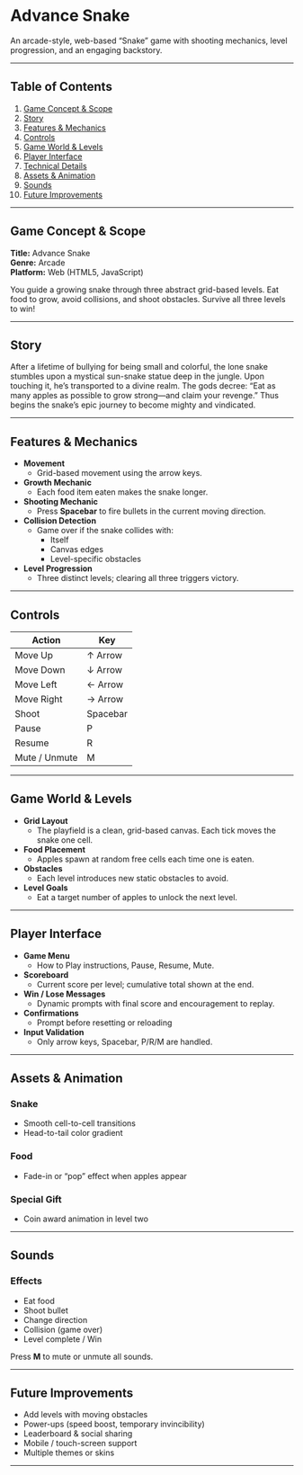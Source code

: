 # Advance Snake

An arcade-style, web-based “Snake” game with shooting mechanics, level progression, and an engaging backstory.

---

## Table of Contents

1. [Game Concept & Scope](#game-concept--scope)  
2. [Story](#story)  
3. [Features & Mechanics](#features--mechanics)  
4. [Controls](#controls)  
5. [Game World & Levels](#game-world--levels)  
6. [Player Interface](#player-interface)  
7. [Technical Details](#technical-details)  
8. [Assets & Animation](#assets--animation)  
9. [Sounds](#sounds)  
10. [Future Improvements](#future-improvements)  

---

## Game Concept & Scope

**Title:** Advance Snake  
**Genre:** Arcade  
**Platform:** Web (HTML5, JavaScript)  

You guide a growing snake through three abstract grid-based levels. Eat food to grow, avoid collisions, and shoot obstacles. Survive all three levels to win!

---

## Story

After a lifetime of bullying for being small and colorful, the lone snake stumbles upon a mystical sun-snake statue deep in the jungle. Upon touching it, he’s transported to a divine realm. The gods decree: “Eat as many apples as possible to grow strong—and claim your revenge.” Thus begins the snake’s epic journey to become mighty and vindicated.

---

## Features & Mechanics

- **Movement**  
  - Grid-based movement using the arrow keys.  
- **Growth Mechanic**  
  - Each food item eaten makes the snake longer.  
- **Shooting Mechanic**  
  - Press **Spacebar** to fire bullets in the current moving direction.  
- **Collision Detection**  
  - Game over if the snake collides with:
    - Itself  
    - Canvas edges  
    - Level-specific obstacles  
- **Level Progression**  
  - Three distinct levels; clearing all three triggers victory.  

---

## Controls

| Action            | Key        |
|-------------------|------------|
| Move Up           | ↑ Arrow    |
| Move Down         | ↓ Arrow    |
| Move Left         | ← Arrow    |
| Move Right        | → Arrow    |
| Shoot             | Spacebar   |
| Pause             | P          |
| Resume            | R          |
| Mute / Unmute     | M          |

---

## Game World & Levels

- **Grid Layout**  
  - The playfield is a clean, grid-based canvas. Each tick moves the snake one cell.  
- **Food Placement**  
  - Apples spawn at random free cells each time one is eaten.  
- **Obstacles**  
  - Each level introduces new static obstacles to avoid.  
- **Level Goals**  
  - Eat a target number of apples to unlock the next level.

---

## Player Interface

- **Game Menu**  
  - How to Play instructions, Pause, Resume, Mute.  
- **Scoreboard**  
  - Current score per level; cumulative total shown at the end.  
- **Win / Lose Messages**  
  - Dynamic prompts with final score and encouragement to replay.  
- **Confirmations**  
  - Prompt before resetting or reloading
- **Input Validation**
  - Only arrow keys, Spacebar, P/R/M are handled.

---

## Assets & Animation

### Snake
- Smooth cell-to-cell transitions  
- Head-to-tail color gradient

### Food
- Fade-in or “pop” effect when apples appear

### Special Gift
- Coin award animation in level two

---

## Sounds

### Effects
- Eat food  
- Shoot bullet  
- Change direction  
- Collision (game over)  
- Level complete / Win  

Press **M** to mute or unmute all sounds.

---

## Future Improvements

- Add levels with moving obstacles  
- Power-ups (speed boost, temporary invincibility)  
- Leaderboard & social sharing  
- Mobile / touch-screen support  
- Multiple themes or skins

---

